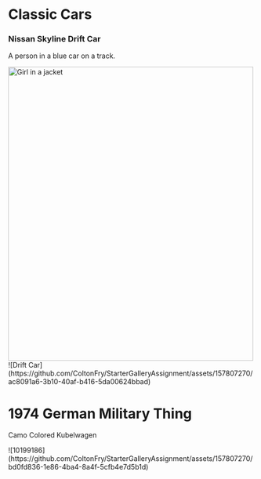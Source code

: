 <!DOCTYPE html>
<h1>Classic Cars</h1>
  	<h3>Nissan Skyline Drift Car</h3>
  	<p>A person in a blue car on a track.</p>
  </body>
</html>
<img src="Drift Car" alt="Girl in a jacket" width="500" height="600">
![Drift Car](https://github.com/ColtonFry/StarterGalleryAssignment/assets/157807270/ac8091a6-3b10-40af-b416-5da00624bbad)


<!DOCTYPE html>
<html>
<body>

<h1>1974 German Military Thing</h1>
<p> Camo Colored Kubelwagen</p>
![10199186](https://github.com/ColtonFry/StarterGalleryAssignment/assets/157807270/bd0fd836-1e86-4ba4-8a4f-5cfb4e7d5b1d)

 

</body>
</html>
